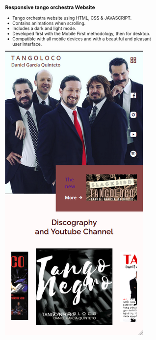 

###  Responsive tango orchestra Website 

- Tango orchestra website using HTML, CSS & JAVASCRIPT.
- Contains animations when scrolling.
- Includes a dark and light mode.
- Developed first with the Mobile First methodology, then for desktop.
- Compatible with all mobile devices and with a beautiful and pleasant user interface.


![tangoloco-website](/preview.png)
